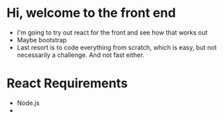 # Hi, welcome to the front end
- I'm going to try out react for the front and see how that works out
- Maybe bootstrap
- Last resort is to code everything from scratch, which is easy, but not necessarily a challenge. And not fast either.

# React Requirements
- Node.js
- 